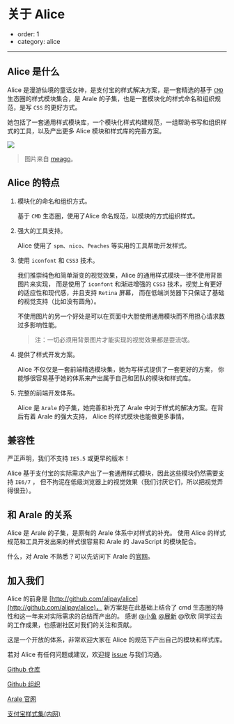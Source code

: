 # 关于 Alice

- order: 1
- category: alice

---

## Alice 是什么

Alice 是漫游仙境的童话女神，是支付宝的样式解决方案，是一套精选的基于 [`CMD`](https://spmjs.org/alice/) 生态圈的样式模块集合，是 Arale 的子集，也是一套模块化的样式命名和组织规范，是写 `CSS` 的更好方式。

她包括了一套通用样式模块库，一个模块化样式构建规范，一组帮助书写和组织样式的工具，以及产出更多 Alice 模块和样式库的完善方案。

![](/static/alice_by_meago.png)

> 图片来自 [meago](http://meago.deviantart.com/art/Alice-350967722)。

## Alice 的特点

1. 模块化的命名和组织方式。

    基于 `CMD` 生态圈，使用了Alice 命名规范，以模块的方式组织样式。

2. 强大的工具支持。

    Alice 使用了 `spm`、`nico`、`Peaches` 等实用的工具帮助开发样式。

3. 使用 `iconfont` 和 `CSS3` 技术。

    我们推崇纯色和简单渐变的视觉效果，Alice 的通用样式模块一律不使用背景图片来实现，
    而是使用了 `iconfont` 和渐进增强的 `CSS3` 技术，视觉上有更好的适应性和现代感，并且支持 `Retina` 屏幕，
    而在低端浏览器下只保证了基础的视觉支持（比如没有圆角）。

    不使用图片的另一个好处是可以在页面中大胆使用通用模块而不用担心请求数过多影响性能。

    > 注：一切必须用背景图片才能实现的视觉效果都是耍流氓。

4. 提供了样式开发方案。

    Alice 不仅仅是一套前端精选模块集，她为写样式提供了一套更好的方案，
    你能够很容易基于她的体系来产出属于自己和团队的模块和样式库。

5. 完整的前端开发体系。

    Alice 是 `Arale` 的子集，她完善和补充了 Arale 中对于样式的解决方案。在背后有着 Arale 的强大支持，
    Alice 的样式模块也能做更多事情。


## 兼容性

严正声明，我们不支持 `IE5.5` 或更早的版本！

Alice 基于支付宝的实际需求产出了一套通用样式模块，因此这些模块仍然需要支持 `IE6/7` ，
但不拘泥在低级浏览器上的视觉效果（我们讨厌它们，所以把视觉弄得很丑）。


## 和 Arale 的关系

Alice 是 Arale 的子集，是原有的 Arale 体系中对样式的补充。
使用 Alice 的样式规范和工具开发出来的样式很容易和 Arale 的 JavaScript 的模块配合。

什么，对 Arale 不熟悉？可以先访问下 Arale 的[官网](http://aralejs.org/)。


## 加入我们

Alice 的前身是 [http://github.com/alipay/alice](http://github.com/alipay/alice)，
新方案是在此基础上结合了 cmd 生态圈的特性和这一年来对实际需求的总结而产出的。
感谢 [@小鱼](http://sofish.de/) [@展新](http://www.zhanxin.info/) @欣欣 同学过去的工作成果，也感谢社区对我们的关注和贡献。

这是一个开放的体系，非常欢迎大家在 Alice 的规范下产出自己的模块和样式库。

若对 Alice 有任何问题或建议，欢迎提 [issue](https://github.com/aliceui/aliceui.org/issues/new) 与我们沟通。

[Github 仓库](https://github.com/aliceui/aliceui.org)

[Github 组织](https://github.com/aliceui/)

[Arale 官网](http://aralejs.org)

[支付宝样式集(内网)](http://site.alipay.im/styles)
